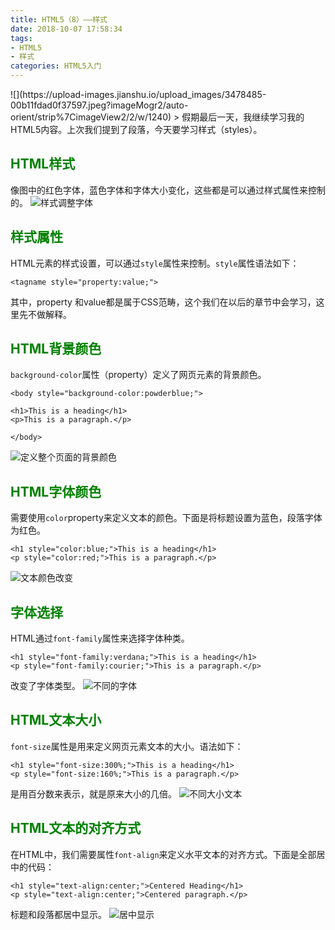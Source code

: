 ```yaml
---
title: HTML5（8）——样式
date: 2018-10-07 17:58:34
tags:
- HTML5
- 样式
categories: HTML5入门
---
```


<meta name="referrer" content="no-referrer" />
![](https://upload-images.jianshu.io/upload_images/3478485-00b11fdad0f37597.jpeg?imageMogr2/auto-orient/strip%7CimageView2/2/w/1240)
> 假期最后一天，我继续学习我的HTML5内容。上次我们提到了段落，今天要学习样式（styles）。



<!--more-->

## <font color="green">HTML样式</font>
像图中的红色字体，蓝色字体和字体大小变化，这些都是可以通过样式属性来控制的。
![样式调整字体](https://upload-images.jianshu.io/upload_images/3478485-98b1c83a61eee9b0.png?imageMogr2/auto-orient/strip%7CimageView2/2/w/1240)

## <font color="green">样式属性</font>
HTML元素的样式设置，可以通过`style`属性来控制。`style`属性语法如下：
```
<tagname style="property:value;">
```
其中，property 和value都是属于CSS范畴，这个我们在以后的章节中会学习，这里先不做解释。


## <font color="green">HTML背景颜色</font>
`background-color`属性（property）定义了网页元素的背景颜色。
```
<body style="background-color:powderblue;">

<h1>This is a heading</h1>
<p>This is a paragraph.</p>

</body>
```
![定义整个页面的背景颜色](https://upload-images.jianshu.io/upload_images/3478485-dc290afb99dbd433.png?imageMogr2/auto-orient/strip%7CimageView2/2/w/1240)

## <font color="green">HTML字体颜色</font>
需要使用`color`property来定义文本的颜色。下面是将标题设置为蓝色，段落字体为红色。
```
<h1 style="color:blue;">This is a heading</h1>
<p style="color:red;">This is a paragraph.</p>
```
![文本颜色改变](https://upload-images.jianshu.io/upload_images/3478485-adb41aa7310916f1.png?imageMogr2/auto-orient/strip%7CimageView2/2/w/1240)

## <font color="green">字体选择</font>
HTML通过`font-family`属性来选择字体种类。
```
<h1 style="font-family:verdana;">This is a heading</h1>
<p style="font-family:courier;">This is a paragraph.</p>
```
改变了字体类型。
![不同的字体](https://upload-images.jianshu.io/upload_images/3478485-111733be61886475.png?imageMogr2/auto-orient/strip%7CimageView2/2/w/1240)

## <font color="green">HTML文本大小</font>
`font-size`属性是用来定义网页元素文本的大小。语法如下：
```
<h1 style="font-size:300%;">This is a heading</h1>
<p style="font-size:160%;">This is a paragraph.</p>
```
是用百分数来表示，就是原来大小的几倍。
![不同大小文本](https://upload-images.jianshu.io/upload_images/3478485-957ebcbe484e4557.png?imageMogr2/auto-orient/strip%7CimageView2/2/w/1240)

## <font color="green">HTML文本的对齐方式</font>
在HTML中，我们需要属性`font-align`来定义水平文本的对齐方式。下面是全部居中的代码：
```
<h1 style="text-align:center;">Centered Heading</h1>
<p style="text-align:center;">Centered paragraph.</p>
```
标题和段落都居中显示。
![居中显示](https://upload-images.jianshu.io/upload_images/3478485-06df6e05d44066bd.png?imageMogr2/auto-orient/strip%7CimageView2/2/w/1240)